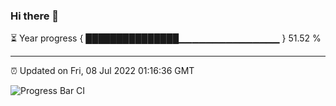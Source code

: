 ### Hi there 👋

⏳ Year progress { ███████████████▁▁▁▁▁▁▁▁▁▁▁▁▁▁▁ } 51.52 %

---

⏰ Updated on Fri, 08 Jul 2022 01:16:36 GMT

![Progress Bar CI](https://github.com/liununu/liununu/workflows/Progress%20Bar%20CI/badge.svg)
